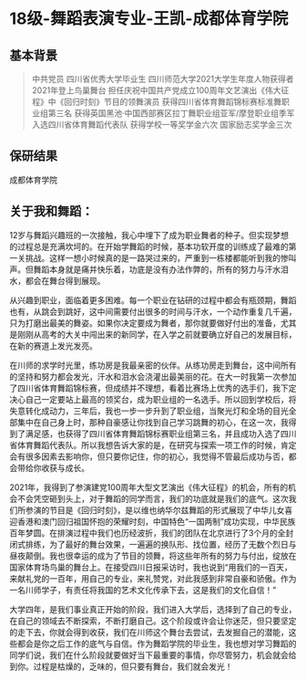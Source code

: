 # 18级-舞蹈表演专业-王凯-成都体育学院

## 基本背景

> 中共党员 四川省优秀大学毕业生 
> 四川师范大学2021大学生年度人物获得者
> 2021年登上鸟巢舞台
> 担任庆祝中国共产党成立100周年文艺演出《伟大征程》中《回归时刻》节目的领舞演员
> 获得四川省体育舞蹈锦标赛标准舞职业组第三名
> 获得英国黑池·中国西部赛区拉丁舞职业组亚军/摩登职业组季军
> 入选四川省体育舞蹈代表队
> 获得学校一等奖学金六次
> 国家励志奖学金三次

## 保研结果
成都体育学院

## 关于我和舞蹈：
12岁与舞蹈兴趣班的一次接触，我心中埋下了成为职业舞者的种子。但实现梦想的过程总是充满坎坷的。在开始学舞蹈的时候，基本功软开度的训练成了最难的第一关挑战。这样一想小时候真的是一路哭过来的，严重到一栋楼都能听到我的惨叫声。但舞蹈本身就是痛并快乐着，功底是没有办法作弊的，所有的努力与汗水泪水，都会在舞台得到展现。

从兴趣到职业，面临着更多困难。每一个职业在钻研的过程中都会有瓶颈期，舞蹈也有，从跳会到跳好，这中间需要付出很多的时间与汗水，一个动作重复几千遍，只为打磨出最美的舞姿。如果你决定要成为舞者，那你就要做好付出的准备，尤其是刚刚从高考的大关中闯出来的新同学，在入学之前就要确立好自己的发展目标，在新的赛道上发光发亮。

在川师的求学时光里，练功房是我最亲密的伙伴。从练功房走到舞台，这中间所有的坚持和努力都会发光，汗水和泪水会浇灌出最美丽的花。在大一时我第一次参加了四川省体育舞蹈锦标赛，但成绩并不理想，看着比赛场上优秀的选手们，我下定决心自己一定要站上最高的领奖台，成为职业组的一名选手。所以回到学校后，将失意转化成动力，三年后，我也一步一步升到了职业组，当聚光灯和全场的目光全部集中在自己身上时，那种自豪感让你找到自己学习跳舞的初心，在这一次，我得到了满足感，也获得了四川省体育舞蹈锦标赛职业组第三名，并且成功入选了四川省体育舞蹈代表队。所以我想告诉大家的是，在研究与探索一项工作的时候，肯定会有很多因素去影响你，但只要你记住，你的初心，我觉得不管最后成功与否，都会带给你收获与成长。

2021年，我得到了参演建党100周年大型文艺演出《伟大征程》的机会，所有的机会不会凭空砸到头上，对于舞蹈的同学而言，我们的功底就是我们的底气。这次我们所参演的节目是《回归时刻》，是以维也纳华尔兹舞蹈的形式展现了中华儿女喜迎香港和澳门回归祖国怀抱的荣耀时刻，中国特色“一国两制”成功实现，中华民族百年梦圆。在排演过程中我们也历经波折，我们的团队在北京进行了3个月的全封闭式排练，为了最好的舞台效果，一遍遍的换队形、找位置，经历了无数个烈日与昼夜颠倒。我也很幸运的成为了节目的领舞，将这些年所有的努力与付出，绽放在国家体育场鸟巢的舞台上。在接受四川日报采访时，我也说到“用我们的一百天，来献礼党的一百年，用自己的专业，来礼赞党，对此我感到非常自豪和骄傲。作为一名川师学子，有责任将我国的艺术文化传承下去，这是我们的文化自信！”

大学四年，是我们事业真正开始的阶段，我们进入大学后，选择到了自己的专业，在自己的领域去不断探索，不断打磨自己。这个阶段或许会让你迷茫，但只要坚定的走下去，你就会得到收获，我们在川师这个舞台去尝试，去发掘自己的潜能，这些都会是你之后工作的底气与自信。作为舞蹈学院的毕业生，我也想对学习舞蹈的同学们说，我们在什么阶段就要做好当下最重要的事情，你尽管努力，机会就会给到你。过程是枯燥的，乏味的，但只要有舞台，我们就会发光！